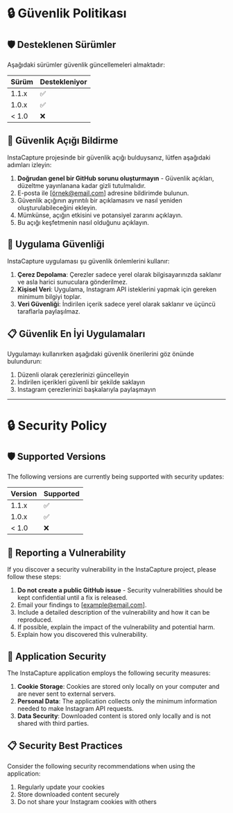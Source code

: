 # 🔒 Güvenlik Politikası

## 🛡️ Desteklenen Sürümler

Aşağıdaki sürümler güvenlik güncellemeleri almaktadır:

| Sürüm  | Destekleniyor     |
| ------ | ----------------- |
| 1.1.x  | :white_check_mark: |
| 1.0.x  | :white_check_mark: |
| < 1.0  | :x:                |

## 🐛 Güvenlik Açığı Bildirme

InstaCapture projesinde bir güvenlik açığı bulduysanız, lütfen aşağıdaki adımları izleyin:

1. **Doğrudan genel bir GitHub sorunu oluşturmayın** - Güvenlik açıkları, düzeltme yayınlanana kadar gizli tutulmalıdır.
2. E-posta ile [örnek@email.com] adresine bildirimde bulunun.
3. Güvenlik açığının ayrıntılı bir açıklamasını ve nasıl yeniden oluşturulabileceğini ekleyin.
4. Mümkünse, açığın etkisini ve potansiyel zararını açıklayın.
5. Bu açığı keşfetmenin nasıl olduğunu açıklayın.

## 🔑 Uygulama Güvenliği

InstaCapture uygulaması şu güvenlik önlemlerini kullanır:

1. **Çerez Depolama**: Çerezler sadece yerel olarak bilgisayarınızda saklanır ve asla harici sunuculara gönderilmez.
2. **Kişisel Veri**: Uygulama, Instagram API isteklerini yapmak için gereken minimum bilgiyi toplar.
3. **Veri Güvenliği**: İndirilen içerik sadece yerel olarak saklanır ve üçüncü taraflarla paylaşılmaz.

## 📋 Güvenlik En İyi Uygulamaları

Uygulamayı kullanırken aşağıdaki güvenlik önerilerini göz önünde bulundurun:

1. Düzenli olarak çerezlerinizi güncelleyin
2. İndirilen içerikleri güvenli bir şekilde saklayın
3. Instagram çerezlerinizi başkalarıyla paylaşmayın

---

# 🔒 Security Policy

## 🛡️ Supported Versions

The following versions are currently being supported with security updates:

| Version | Supported          |
| ------- | ------------------ |
| 1.1.x   | :white_check_mark: |
| 1.0.x   | :white_check_mark: |
| < 1.0   | :x:                |

## 🐛 Reporting a Vulnerability

If you discover a security vulnerability in the InstaCapture project, please follow these steps:

1. **Do not create a public GitHub issue** - Security vulnerabilities should be kept confidential until a fix is released.
2. Email your findings to [example@email.com].
3. Include a detailed description of the vulnerability and how it can be reproduced.
4. If possible, explain the impact of the vulnerability and potential harm.
5. Explain how you discovered this vulnerability.

## 🔑 Application Security

The InstaCapture application employs the following security measures:

1. **Cookie Storage**: Cookies are stored only locally on your computer and are never sent to external servers.
2. **Personal Data**: The application collects only the minimum information needed to make Instagram API requests.
3. **Data Security**: Downloaded content is stored only locally and is not shared with third parties.

## 📋 Security Best Practices

Consider the following security recommendations when using the application:

1. Regularly update your cookies
2. Store downloaded content securely
3. Do not share your Instagram cookies with others 